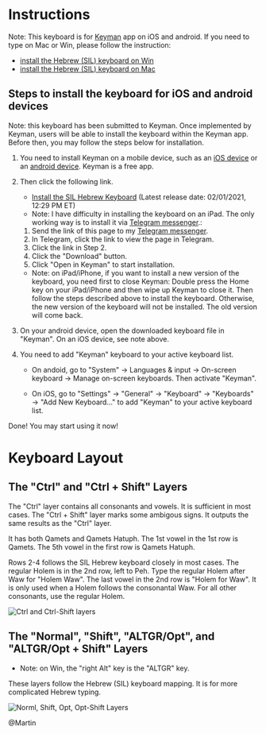 # Instructions

Note: This keyboard is for [Keyman](https://keyman.com/) app on iOS and android. If you need to type on Mac or Win, please follow the instruction:
- [install the Hebrew (SIL) keyboard on Win](https://youtu.be/vCKhVxT0oTY)
- [install the Hebrew (SIL) keyboard on Mac](https://youtu.be/LN7S15-Un7s)

## Steps to install the keyboard for iOS and android devices

Note: this keyboard has been submitted to Keyman. Once implemented by Keyman, users will be able to install the keyboard within the Keyman app. Before then, you may follow the steps below for installation.

1. You need to install Keyman on a mobile device, such as an [iOS device](https://keyman.com/iphone-and-ipad/) or an [android device](https://keyman.com/android/). Keyman is a free app.

2. Then click the following link.

   - [Install the SIL Hebrew Keyboard](https://github.com/martinmts/BiblicalHebrew/blob/main/Garrett_BiblicalHebrew/Hebrew%20keyboard/sil_hebrew.kmp) (Latest release date: 02/01/2021, 12:29 PM ET)
   - Note: I have difficulty in installing the keyboard on an iPad. The only working way is to install it via [Telegram messenger](https://telegram.org/).:
    1. Send the link of this page to my [Telegram messenger](https://telegram.org/).
    2. In Telegram, click the link to view the page in Telegram.
    3. Click the link in Step 2.
    4. Click the "Download" button.
    5. Click "Open in Keyman" to start installation.

   - Note: on iPad/iPhone, if you want to install a new version of the keyboard, you need first to close Keyman: Double press the Home key on your iPad/iPhone and then wipe up Keyman to close it. Then follow the steps described above to install the keyboard. Otherwise, the new version of the keyboard will not be installed. The old version will come back.

3. On your android device, open the downloaded keyboard file in "Keyman". On an iOS device, see note above.

4. You need to add "Keyman" keyboard to your active keyboard list.

   - On andoid, go to "System" → Languages & input → On-screen keyboard → Manage on-screen keyboards. Then activate "Keyman".

   - On iOS, go to "Settings" → "General" → "Keyboard" → "Keyboards" → "Add New Keyboard..." to add "Keyman" to your active keyboard list.

Done! You may start using it now!

# Keyboard Layout
## The "Ctrl" and "Ctrl + Shift" Layers
The "Ctrl" layer contains all consonants and vowels. It is sufficient in most cases. The "Ctrl + Shift" layer marks some ambigous signs. It outputs the same results as the "Ctrl" layer.

It has both Qamets and Qamets Hatuph. The 1st vowel in the 1st row is Qamets. The 5th vowel in the first row is Qamets Hatuph.

Rows 2-4 follows the SIL Hebrew keyboard closely in most cases. The regular Holem is in the 2nd row, left to Peh. Type the regular Holem after Waw for "Holem Waw". The last vowel in the 2nd row is "Holem for Waw". It is only used when a Holem follows the consonantal Waw. For all other consonants, use the regular Holem.

![Ctrl and Ctrl-Shift layers](https://i.imgur.com/0q8WpWg.jpg)



## The "Normal", "Shift", "ALTGR/Opt", and "ALTGR/Opt + Shift" Layers

- Note: on Win, the "right Alt" key is the "ALTGR" key.

These layers follow the Hebrew (SIL) keyboard mapping. It is for more complicated Hebrew typing.

![Norml, Shift, Opt, Opt-Shift Layers](https://i.imgur.com/1FG2cMm.jpg)

@Martin
